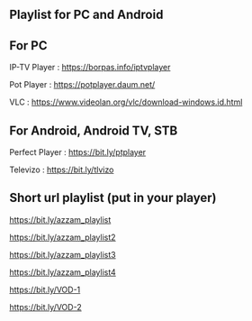 
Playlist for PC and Android
---------------------------



For PC
-----------------------------------------
IP-TV Player :  https://borpas.info/iptvplayer

Pot Player : https://potplayer.daum.net/

VLC : https://www.videolan.org/vlc/download-windows.id.html



For Android, Android TV, STB
-----------------------------------------
Perfect Player : https://bit.ly/ptplayer

Televizo : https://bit.ly/tlvizo



Short url playlist (put in your player)
-----------------------------------------
https://bit.ly/azzam_playlist

https://bit.ly/azzam_playlist2

https://bit.ly/azzam_playlist3

https://bit.ly/azzam_playlist4

https://bit.ly/VOD-1

https://bit.ly/VOD-2
